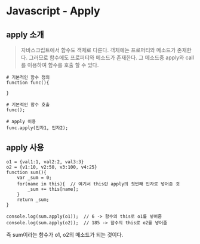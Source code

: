 # Javascript - Apply

## apply 소개
> 자바스크립트에서 함수도 객체로 다룬다. 객체에는 프로퍼티와 메소드가 존재한다.  그러므로 함수에도 프로퍼티와 메소드가 존재한다. 그 메소드중 apply와 call를 이용하여 함수를 호출 할 수 있다.
```
# 기본적인 함수 정의
function func(){

}

# 기본적인 함수 호출
func();

# apply 이용
func.apply(인자1, 인자2);
```

## apply 사용
```
o1 = {val1:1, val2:2, val3:3}
o2 = {v1:10, v2:50, v3:100, v4:25}
function sum(){
    var _sum = 0;
    for(name in this){  // 여기서 this란 apply의 첫번째 인자로 넣어준 것
        _sum += this[name];
    }
    return _sum;
}

console.log(sum.apply(o1));  // 6 -> 함수의 this로 o1를 넣어줌
console.log(sum.apply(o2));  // 185 -> 함수의 this로 o2를 넣어줌
```
즉 sum이라는 함수가 o1, o2의 메소드가 되는 것이다.

